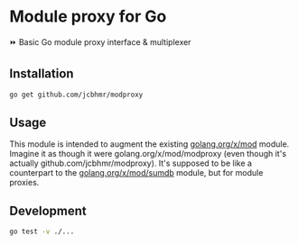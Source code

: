 # Module proxy for Go

⏩ Basic Go module proxy interface & multiplexer

## Installation

```sh
go get github.com/jcbhmr/modproxy
```

## Usage

This module is intended to augment the existing [golang.org/x/mod](https://pkg.go.dev/golang.org/x/mod) module. Imagine it as though it were golang.org/x/mod/modproxy (even though it's actually github.com/jcbhmr/modproxy). It's supposed to be like a counterpart to the [golang.org/x/mod/sumdb](https://pkg.go.dev/golang.org/x/mod/sumdb) module, but for module proxies.

## Development

```sh
go test -v ./...
```
